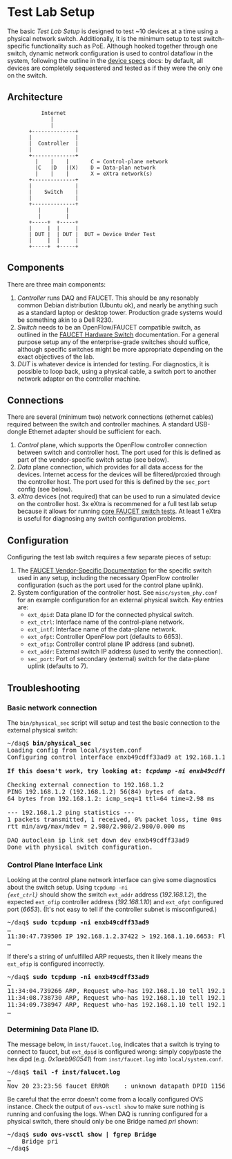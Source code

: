 # Test Lab Setup

The basic _Test Lab Setup_ is designed to test ~10 devices at a time using a physical network
switch. Additionally, it is the minimum setup to test switch-specific functionality such as PoE.
Although hooked together through one switch, dynamic network configuration is used to control
dataflow in the system, following the outline in the [device specs](device_specs.md) docs: by
default, all devices are completely sequestered and tested as if they were the only one on the
switch.

## Architecture

```
           Internet
              |
              |
       +--------------+
       |              |
       |  Controller  |
       |              |
       +--------------+
         |    |    |       C = Control-plane network
         |C   |D   |(X)    D = Data-plan network
         |    |    |       X = eXtra network(s)
       +--------------+
       |              |
       |    Switch    |
       |              |
       +--------------+
          |        |
          |        |
       +-----+  +-----+
       |     |  |     |
       | DUT |  | DUT |  DUT = Device Under Test
       |     |  |     |
       +-----+  +-----+

```

## Components

There are three main components:
1. _Controller_ runs DAQ and FAUCET. This should be any resonably common Debian distribution
(Ubuntu ok), and nearly be anything such as a standard laptop or desktop tower. Production
grade systems would be something akin to a Dell R230.
2. _Switch_ needs to be an OpenFlow/FAUCET compatible switch, as outlined in the
[FAUCET Hardware Switch](https://faucet.readthedocs.io/en/latest/vendors/index.html) documentation.
For a general purpose setup any of the enterprise-grade switches should suffice, although specific
switches might be more appropriate depending on the exact objectives of the lab.
3. _DUT_ is whatever device is intended for testing. For diagnostics, it is possible to loop back,
using a physical cable, a switch port to another network adapter on the controller machine.

## Connections

There are several (minimum two) network connections (ethernet cables) required between the switch
and controller machines. A standard USB-dongle Ethernet adapter should be sufficient for each.
1. _Control_ plane, which supports the OpenFlow controller connection between switch and controller
host. The port used for this is defined as part of the vendor-specific switch setup (see below).
2. _Data_ plane connection, which provides for all data access for the devices. Internet access for
the devices will be filtered/proxied through the controller host. The port used for this is defined
by the `sec_port` config (see below).
3. _eXtra_ devices (not required) that can be used to run a simulated device on the controller
host. 3x eXtra is recommened for a full test lab setup because it allows for running
[core FAUCET switch tests](https://faucet.readthedocs.io/en/latest/testing.html#hardware-switch-testing-with-docker).
At least 1 eXtra is useful for diagnosing any switch configuration problems.

## Configuration

Configuring the test lab switch requires a few separate pieces of setup:
1. The [FAUCET Vendor-Specific Documentation](https://docs.faucet.nz/en/latest/vendors/index.html)
for the specific switch used in any setup, including the necessary OpenFlow controller
configuration (such as the port used for the control plane uplink).
2. System configuration of the controller host. See `misc/system_phy.conf` for an example
configuration for an external physical switch. Key entries are:
    * `ext_dpid`: Data plane ID for the connected physical switch.
    * `ext_ctrl`: Interface name of the control-plane network.
    * `ext_intf`: Interface name of the data-plane network.
    * `ext_ofpt`: Controller OpenFlow port (defaults to 6653).
    * `ext_ofip`: Controller control plane IP address (and subnet).
    * `ext_addr`: External switch IP address (used to verify the connection).
    * `sec_port`: Port of secondary (external) switch for the data-plane uplink (defaults to 7).

## Troubleshooting

### Basic network connection

The `bin/physical_sec` script will setup and test the basic connection to the external physical switch:
<pre>
~/daq$ <b>bin/physical_sec</b>
Loading config from local/system.conf
Configuring control interface enxb49cdff33ad9 at 192.168.1.10/16

<b>If this doesn't work, try looking at: <i>tcpdump -ni enxb49cdff33ad9</i></b>

Checking external connection to 192.168.1.2
PING 192.168.1.2 (192.168.1.2) 56(84) bytes of data.
64 bytes from 192.168.1.2: icmp_seq=1 ttl=64 time=2.98 ms

--- 192.168.1.2 ping statistics ---
1 packets transmitted, 1 received, 0% packet loss, time 0ms
rtt min/avg/max/mdev = 2.980/2.980/2.980/0.000 ms

DAQ autoclean ip link set down dev enxb49cdff33ad9
Done with physical switch configuration.
</pre>

### Control Plane Interface Link

Looking at the control plane network interface can give some diagnostics about the switch setup.
Using <code>tcpdump -ni <em>{ext_ctrl}</em></code> should show the switch `ext_addr` address
(_192.168.1.2_), the expected `ext_ofip` controller address (_192.168.1.10_) and `ext_ofpt`
configured port (_6653_). (It's not easy to tell if the controller subnet is misconfigured.)

<pre>
~/daq$ <b>sudo tcpdump -ni enxb49cdff33ad9</b>
&hellip;
11:30:47.739506 IP 192.168.1.2.37422 > 192.168.1.10.6653: Flags [S], seq 2153185008, win 29200, options [mss 1460,sackOK,TS val 38338000 ecr 0,nop,wscale 7], length 0
&hellip;
</pre>

If there's a string of unfulfilled ARP requests, then it likely means the `ext_ofip` is
configured incorrectly.
<pre>
~/daq$ <b>sudo tcpdump -ni enxb49cdff33ad9</b>
&hellip;
11:34:04.739266 ARP, Request who-has 192.168.1.10 tell 192.168.1.2, length 46
11:34:08.738730 ARP, Request who-has 192.168.1.10 tell 192.168.1.2, length 46
11:34:09.738947 ARP, Request who-has 192.168.1.10 tell 192.168.1.2, length 46
&hellip;
</pre>

### Determining Data Plane ID.

The message below, in `inst/faucet.log`, indicates that a switch is trying
to connect to faucet, but `ext_dpid` is configured wrong: simply copy/paste
the hex dipd (e.g. _0x1aeb960541_) from `inst/faucet.log` into `local/system.conf`.
<pre>
~/daq$ <b>tail -f inst/falucet.log</b>
&hellip;
Nov 20 23:23:56 faucet ERROR    <ryu.controller.ofp_event.EventOFPSwitchFeatures object at 0x7fd22a14dcc0>: unknown datapath DPID 115621627201 (0x1aeb960541)
</pre>

Be careful that the error doesn't come from a locally configured OVS instance. Check
the output of `ovs-vsctl show` to make sure nothing is running and confusing the logs.
When DAQ is running configured for a physical switch, there should only be one Bridge
named _pri_ shown:
<pre>
~/daq$ <b>sudo ovs-vsctl show | fgrep Bridge</b>
    Bridge pri
~/daq$
</pre>
